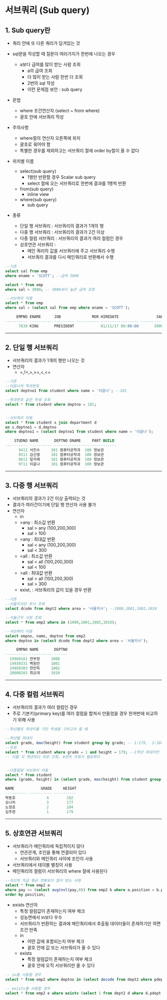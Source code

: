 # 서브쿼리 (Sub query)
## 1. Sub query란
- 쿼리 안에 또 다른 쿼리가 담겨있는 것
- sql문을 작성할 때 질문이 여러가지가 한번에 나오는 경우
  - a보다 급여를 많이 받는 사람 조회
    - a의 급여 조회
    - 더 많이 받는 사람 한번 더 조회
    - 2번의 sql 작성
    - 이런 문제점 보안 : sub query
- 문법
  - where 조건연산자 (select ~ from where)
  - 괄호 안에 서브쿼리 작성   
- 주의사항
  - where절의 연산자 오른쪽에 위치
  - 괄호로 묶어야 함
  - 특별한 경우를 제외하고는 서브쿼리 절에 order by절이 올 수 없다

- 위치별 이름
  - select(sub query)
    - 1행만 반환할 경우 Scalar sub query
    - select 절에 오는 서브쿼리로 한번에 결과를 1행씩 반환
  - from(sub query)
    - inline view
  - where(sub query)
    - sub query
- 종류
  - 단일 행 서브쿼리 : 서브쿼리의 결과가 1개의 행
  - 다중 행 서브쿼리 : 서브쿼리의 결과가 2건 이상
  - 다중 컬럼 서브쿼리 : 서브쿼리의 결과가 여러 컬럼인 경우
  - 상호연관 서브쿼리 : 
    - 메인 쿼리의 값을 서브쿼리에 주고 서브쿼리 수행
    - 서브쿼리 결과를 다시 메인쿼리로 반환해서 수행

```sql
--기존
select sal from emp
where ename = 'SCOTT'; --급여 3000

select * from emp
where sal > 3000; -- 3000보다 높은 급여 조회

--서브쿼리 이용
select * from emp
where sal > (select sal from emp where ename = 'SCOTT');

     EMPNO ENAME      JOB              MGR HIREDATE                 SAL       COMM     DEPTNO
---------- ---------- --------- ---------- ----------------- ---------- ---------- ----------
      7839 KING       PRESIDENT            81/11/17 00:00:00       5000                    10
```

***

## 2. 단일 행 서브쿼리
- 서브쿼리의 결과가 1개의 행만 나오는 것
- 연산자
  - =,!=,>,>=,<,<=   

```sql
--기존
--이윤나의 학과번호
select deptno1 from student where name = '이윤나'; --101

--학과번호 같은 학생 조회
select * from student where deptno = 101;


--서브쿼리 이용
select * from student s join department d
on s.deptno1 = d.deptno
where deptno1 = (select deptno1 from student where name = '이윤나');

    STUDNO NAME       DEPTNO DNAME     PART BUILD                                   
---------- ---------- ----------------------------
      9411 서진수     101 컴퓨터공학과  100 정보관                                  
      9511 김신영     101 컴퓨터공학과  100 정보관                                  
      9611 일지매     101 컴퓨터공학과  100 정보관                                  
      9711 이윤나     101 컴퓨터공학과  100 정보관  
```

***

## 3. 다중 행 서브쿼리
- 서브쿼리의 결과가 2건 이상 출력되는 것
- 결과가 여러건이기에 단일 행 연산자 사용 불가
- 연산자
  - in
  - \>any : 최소값 반환
    - sal > any (100,200,300)
    - sal > 100
  - <any : 최대값 반환
    - sal < any (100,200,300)
    - sal < 300
  - <all : 최소값 반환
    - sal < all (100,200,300)
    - sal < 100
  - \>all : 최대값 반환
    - sal > all (100,200,300)
    - sal > 300
  - exist, : 서브쿼리의 값이 있을 경우 반환   

```sql
--기존
--서울지사인 부서 조회
select dcode from dept2 where area = '서울지사'; --1000,1001,1002,1010

--서울근무 사원 조회
select * from emp2 where in (1000,1001,1002,1010);

--서브쿼리 이용
select empno, name, deptno from emp2
where deptno in (select dcode from dept2 where area = '서울지사');

     EMPNO NAME       DEPTNO
---------- ---------- ------
  19960101 전부장     1000   
  19930331 백원만     1001  
  19950303 천만득     1002  
  20000203 최오대     1010  
```

***

## 4. 다중 컬럼 서브쿼리
- 서브쿼리의 결과가 여러 컬럼인 경우
- 주로 기본키(primary key)를 여러 컬럼을 합쳐서 만들었을 경우 한꺼번에 비교하기 위해 사용   

```sql
--학년별로 최대키를 가진 학생을 구하고자 할 때

--학년별 최대키
select grade, max(height) from student group by grade; -- 1:179,  2:184,  3:177,  4:182
--조회
select * from student where grade = 1 and height = 179; --1학년 최대키인 학생
-- 이를 각 학년마다 따로 조회, 4번의 조회가 필요하다


--다중컬럼 서브쿼리 이용
select * from student
where (grade, height) in (select grade, max(height) from student group by grade);

NAME            GRADE     HEIGHT
---------- ---------- ----------
박동호              4        182
오나라              3        177
노정호              2        184
김주현              1        179

```


***

## 5. 상호연관 서브쿼리
- 서브쿼리가 메인쿼리에 독립적이지 않다
  - 연관관계, 조인을 통해 연결되어 있다
  - 서브쿼리와 메인쿼리 사이에 조인이 사용
- 서브쿼리에서 테이블 별칭이 사용
- 메인쿼리의 컬럼이 서브쿼리의 where 절에 사용된다   

```sql
--자신의 직급 평균 연봉보다 많이 받는 사원
select * from emp2 a
where pay >= (select avg(nvl(pay,0)) from emp2 b where a.position = b.position)
order by position;
```

- exists 연산자
  - 특정 컬럼값이 존재하는지 여부 체크
  - 성능면에서 in보다 우수
  - 서브쿼리가 반환하는 결과에 메인쿼리에서 추출될 데이터들이 존재하기만 하면 조건 만족   
  - in
    - 어떤 값에 포함되는지 여부 체크
    - 괄호 안에 값 또는 서브쿼리가 올 수 있다
  - exists
    - 특정 컬럼값이 존재하는지 여부 체크
    - 괄호 안에 오직 서브쿼리만 올 수 있다   



```sql
-- in을 사용할 경우
select * from emp2 where deptno in (select decode from dept2 where pdept is not null);

-- exists를 사용할 경우
select * from emp2 e where exists (select 1 from dept2 d where d.pdept is not null and e.deptno = d.dcode);

```
